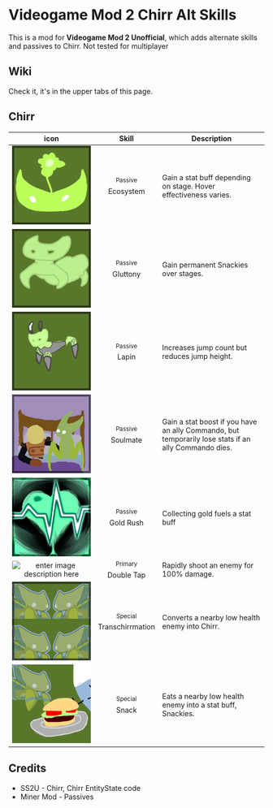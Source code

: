 # Videogame Mod 2 Chirr Alt Skills

This is a mod for **Videogame Mod 2 Unofficial**, which adds alternate skills and passives to Chirr. Not tested for multiplayer

## Wiki
Check it, it's in the upper tabs of this page.

## Chirr
| icon | Skill | Description
|:--:|:--:|--|
| ![enter image description here](https://github.com/DestroyedClone/ChirrAltSkills/blob/master/ChirrAltSkillsUnityProject/Assets/StageBuffIcon.png?raw=true) | <sup>Passive</sup><br>Ecosystem | Gain a stat buff depending on stage. Hover effectiveness varies.
| ![enter image description here](https://github.com/DestroyedClone/ChirrAltSkills/blob/master/ChirrAltSkillsUnityProject/Assets/GluttonyIcon.png?raw=true/GluttonyIcon.png) | <sup>Passive</sup><br>Gluttony | Gain permanent Snackies over stages.
| ![enter image description here](https://github.com/DestroyedClone/ChirrAltSkills/blob/master/ChirrAltSkillsUnityProject/Assets/LapinIcon.png?raw=true) | <sup>Passive</sup><br>Lapin| Increases jump count but reduces jump height.
| ![enter image description here](https://github.com/DestroyedClone/ChirrAltSkills/blob/master/ChirrAltSkillsUnityProject/Assets/SoulmatePassiveIcon.png?raw=true) | <sup>Passive</sup><br>Soulmate | Gain a stat boost if you have an ally Commando, but temporarily lose stats if an ally Commando dies.
| ![enter image description here](https://github.com/DestroyedClone/ChirrAltSkills/blob/master/ChirrAltSkillsUnityProject/Assets/MinerIcon.png?raw=true) | <sup>Passive</sup><br>Gold Rush| Collecting gold fuels a stat buff
| ![enter image description here](https://static.wikia.nocookie.net/riskofrain2_gamepedia_en/images/7/7c/Double_Tap.png) | <sup>Primary</sup><br>Double Tap | Rapidly shoot an enemy for 100% damage.
| ![enter image description here](https://github.com/DestroyedClone/ChirrAltSkills/blob/master/ChirrAltSkillsUnityProject/Assets/ChirrTFIcon.png?raw=true) | <sup>Special</sup><br>Transchirrmation | Converts a nearby low health enemy into Chirr.
| ![enter image description here](https://github.com/DestroyedClone/ChirrAltSkills/blob/master/ChirrAltSkillsUnityProject/Assets/ChirrEatIcon.png?raw=true) | <sup>Special</sup><br>Snack| Eats a nearby low health enemy into a stat buff, Snackies.


## Credits
* SS2U - Chirr, Chirr EntityState code
* Miner Mod - Passives